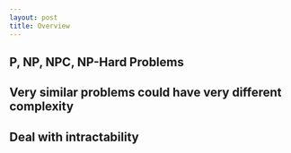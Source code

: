 ```yaml
---
layout: post
title: Overview
---
```


## P, NP, NPC, NP-Hard Problems

## Very similar problems could have very different complexity

## Deal with intractability
